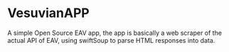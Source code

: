 # VesuvianAPP

A simple Open Source EAV app, the app is basically a web scraper of the actual API of EAV, using swiftSoup to parse HTML responses into data.
